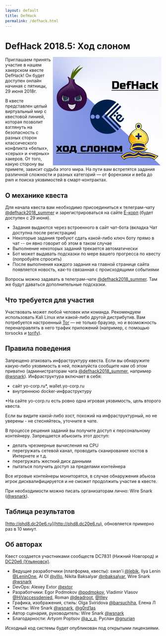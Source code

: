 ```yaml
---
layout: default
title: DefHack
permalink: /defhack.html
---
```


# DefHack 2018.5: Ход слоном

<img src="images/defhack.jpg" alt="Logo" style="width:350px; float: right; margin-left: 5px;"/>

Приглашаем принять участие в нашем хакерском квесте DefHack! Он будет доступен онлайн начиная с пятницы, 29 июня 2018г.

В квесте представлен целый виртуальный мир с квестовой линией, которая позволит взглянуть на безопасность с разных сторон классического конфликта «белых», «серых» и «черных» хакеров. От того, какую сторону вы примете, зависит судьба этого мира. На пути вам встретятся задания различной сложности и разных категорий — от форензики и веба до pwn и поиска уязвимостей в смарт-контрактах.

## О механике квеста

 Для начала квеста вам необходимо присоединиться к телеграм-чату [@defhack2018_summer](https://t.me/defhack2018_summer) и зарегистрироваться на сайте [Ё-корп](https://yo-corp.ru) (будет доступен c 29 июня). 

* Задания выдаются через встроенного в сайт чат-бота (вкладка Чат доступна после регистрации) 
* Некоторые задания требуют сдать какой-либо ключ боту прямо в чат -- он явно говорит об этом в таком случае
* Выполнение некоторых заданий трекается автоматически
* Бот может выдавать подсказки по мере вашего прогресса по квесту (попробуйте спросить)
* После выполнения каждого задания на главной странице сайта появляется новость, как-то связанная с происходящими событиями

Вопросы можно задавать в телеграм-чате [@defhack2018_summer](https://t.me/defhack2018_summer). Там же будут даваться дополнительные подсказки.

## Что требуется для участия

Участвовать может любой человек или команда. Рекомендуем использовать Kali Linux или какой-либо другой дистрибутив. Вам потребуется настроенный [Tor](https://torproject.org) — не только браузер, но и возможность перенаправлять в него трафик приложений (например, с помощью torsocks и [torify](https://linux.die.net/man/1/torify)).

## Правила поведения

Запрещено атаковать инфраструктуру квеста. Если вы обнаружите какую-либо уязвимость в ней, пожалуйста сообщите нам об этом приватно (администраторам чата [@defhack2018_summer](https://t.me/defhack2018_summer), например [@wsnark](https://t.me/wsnark)).
Инфраструктура включает в себя:

- сайт yo-corp.ru*, wallet.yo-corp.ru
- внутреннюю docker-инфраструктуру

*На сайте yo-corp.ru есть ровно одна игровая уязвимость, цель второго квеста.

Если вы видите какой-либо хост, похожий на инфраструктурный, но не уверены - не стесняйтесь, уточните в чате.

В процессе решения заданий вы получите доступ к персональному контейнеру. Запрещается абьюзить этот доступ:

- делать чрезмерные вычисления на CPU
- перегружать сетевой канал, проводить сканирование хостов в Интернете и т.д.
- перегружать жесткий диск данными
- пытаться получить доступ за пределами контейнера

Все игровые контейнеры мониторятся, в случае обнаружения абьюза игрок дисквалифицируется и не сможет продолжить участие в квесте.

При необходимости можно писать организаторам лично: Wire Snark ([@wsnark](https://t.me/wsnark)).

## Таблица результатов

[http://phd8.dc20e6.ru](http://phd8.dc20e6.ru), обновляется примерно раз в 10 минут.

## Об авторах

Квест создается участниками сообществ DC7831 (Нижний Новгород) и [DC20e6 (Ульяновск)](https://dc20e6.ru).

* Ведущие разработчики (платформа, квесты): swan'i [@lebik](https://t.me/lebik), Ilya Lenin [@LeninOne](https://t.me/LeninOne), AI OI [@vlllo](https://t.me/vlllo), Nikita Baksalyar [@nbaksalyar](https://t.me/nbaksalyar), Wire Snark [@wsnark](https://t.me/wsnark)
* DevOps: Alexey Extor [@extor](https://t.me/extor)
* Разработчики: Egor Podmokov [@podmokov](https://t.me/podmokov), Vladimir Vlasov [@HiVaccessdenied](https://t.me/HiVaccessdenied), Roman [@deadroot](https://t.me/deadroot), [@Illey](https://t.me/Illey)
* Графика, изображения, стиль: Olga Sviridova [@barsuchiha](https://t.me/barsuchiha), Елена Л
* Тексты: Wire Snark [@wsnark](https://t.me/wsnark), [@g0rd1as](https://t.me/g0rd1as)
* Автор сценария, руководитель: Wire Snark [@wsnark](https://t.me/wsnark)
* Благодарности: Artyom Poptsov [@a_v_p](https://t.me/a_v_p), Руслан [@gnurian](https://t.me/gnurian)

Исходный код системы будет опубликован под открытыми лицензиями.

